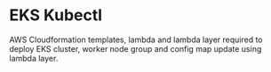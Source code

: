 # EKS Kubectl

AWS Cloudformation templates, lambda and lambda layer required to deploy EKS cluster, worker node group and config map update using lambda layer. 

